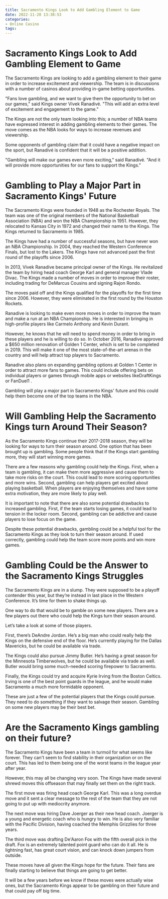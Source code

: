 ```yaml
---
title: Sacramento Kings Look to Add Gambling Element to Game
date: 2022-11-20 13:38:53
categories:
- Online Casino
tags:
---
```



#  Sacramento Kings Look to Add Gambling Element to Game

The Sacramento Kings are looking to add a gambling element to their game in order to increase excitement and viewership. The team is in discussions with a number of casinos about providing in-game betting opportunities.

"Fans love gambling, and we want to give them the opportunity to bet on our games," said Kings owner Vivek Ranadivé. "This will add an extra level of excitement and engagement to the game."

The Kings are not the only team looking into this; a number of NBA teams have expressed interest in adding gambling elements to their games. The move comes as the NBA looks for ways to increase revenues and viewership.

Some opponents of gambling claim that it could have a negative impact on the sport, but Ranadivé is confident that it will be a positive addition.

"Gambling will make our games even more exciting," said Ranadivé. "And it will provide more opportunities for our fans to support the Kings."

#  Gambling to Play a Major Part in Sacramento Kings' Future

The Sacramento Kings were founded in 1948 as the Rochester Royals. The team was one of the original members of the National Basketball Association (NBA) and won the NBA Championship in 1951. However, they relocated to Kansas City in 1972 and changed their name to the Kings. The Kings returned to Sacramento in 1985.

The Kings have had a number of successful seasons, but have never won an NBA Championship. In 2004, they reached the Western Conference Finals, but lost to the Lakers. The Kings have not advanced past the first round of the playoffs since 2006.

In 2013, Vivek Ranadive became principal owner of the Kings. He revitalized the team by hiring head coach George Karl and general manager Vlade Divac. The Kings made a number of moves in order to improve their roster, including trading for DeMarcus Cousins and signing Rajon Rondo.

The moves paid off and the Kings qualified for the playoffs for the first time since 2006. However, they were eliminated in the first round by the Houston Rockets.

Ranadive is looking to make even more moves in order to improve the team and make a run at an NBA Championship. He is interested in bringing in high-profile players like Carmelo Anthony and Kevin Durant.

However, he knows that he will need to spend money in order to bring in these players and he is willing to do so. In October 2016, Ranadive approved a $650 million renovation of Golden 1 Center, which is set to be completed in 2019. This will make it one of the most state-of-the-art arenas in the country and will help attract top players to Sacramento.

Ranadive also plans on expanding gambling options at Golden 1 Center in order to attract more fans to games. This could include offering bets on individual players or games through mobile apps or websites likeDraftKings or FanDuel1 .

Gambling will play a major part in Sacramento Kings' future and this could help them become one of the top teams in the NBA.

#  Will Gambling Help the Sacramento Kings turn Around Their Season?

As the Sacramento Kings continue their 2017-2018 season, they will be looking for ways to turn their season around. One option that has been brought up is gambling. Some people think that if the Kings start gambling more, they will start winning more games.

There are a few reasons why gambling could help the Kings. First, when a team is gambling, it can make them more aggressive and cause them to take more risks on the court. This could lead to more scoring opportunities and more wins. Second, gambling can help players get excited about playing basketball. When players are enjoying themselves and have some extra motivation, they are more likely to play well.

It is important to note that there are also some potential drawbacks to increased gambling. First, if the team starts losing games, it could lead to tension in the locker room. Second, gambling can be addictive and cause players to lose focus on the game.

Despite these potential drawbacks, gambling could be a helpful tool for the Sacramento Kings as they look to turn their season around. If used correctly, gambling could help the team score more points and win more games.

#  Gambling Could be the Answer to the Sacramento Kings Struggles

The Sacramento Kings are in a slump. They were supposed to be a playoff contender this year, but they’re instead in last place in the Western Conference. It’s time for them to shake things up.

One way to do that would be to gamble on some new players. There are a few players out there who could help the Kings turn their season around.

Let’s take a look at some of those players.

First, there’s DeAndre Jordan. He’s a big man who could really help the Kings on the defensive end of the floor. He’s currently playing for the Dallas Mavericks, but he could be available via trade.

The Kings could also pursue Jimmy Butler. He’s having a great season for the Minnesota Timberwolves, but he could be available via trade as well. Butler would bring some much-needed scoring firepower to Sacramento.

Finally, the Kings could try and acquire Kyrie Irving from the Boston Celtics. Irving is one of the best point guards in the league, and he would make Sacramento a much more formidable opponent.

These are just a few of the potential players that the Kings could pursue. They need to do something if they want to salvage their season. Gambling on some new players may be their best bet.

#  Are the Sacramento Kings gambling on their future?

The Sacramento Kings have been a team in turmoil for what seems like forever. They can't seem to find stability in their organization or on the court. This has led to them being one of the worst teams in the league year after year.

However, this may all be changing very soon. The Kings have made several shrewd moves this offseason that may finally set them on the right track.

The first move was firing head coach George Karl. This was a long overdue move and it sent a clear message to the rest of the team that they are not going to put up with mediocrity anymore.

The next move was hiring Dave Joerger as their new head coach. Joerger is a young and energetic coach who is hungry to win. He is also very familiar with the Pacific Division, having coached the Memphis Grizzlies for three years.

The third move was drafting De'Aaron Fox with the fifth overall pick in the draft. Fox is an extremely talented point guard who can do it all. He is lightning fast, has great court vision, and can knock down jumpers from outside.

These moves have all given the Kings hope for the future. Their fans are finally starting to believe that things are going to get better.

It will be a few years before we know if these moves were actually wise ones, but the Sacramento Kings appear to be gambling on their future and that could pay off big time.